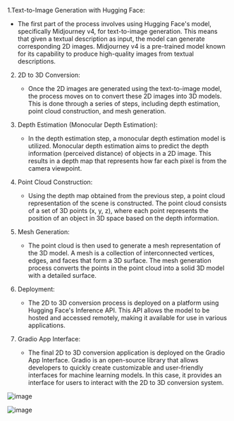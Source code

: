 1.Text-to-Image Generation with Hugging Face:
   - The first part of the process involves using Hugging Face's model, specifically Midjourney v4, for text-to-image generation. This means that given a textual description as input, the model can generate corresponding 2D images. Midjourney v4 is a pre-trained model known for its capability to produce high-quality images from textual descriptions.

2. 2D to 3D Conversion:
   - Once the 2D images are generated using the text-to-image model, the process moves on to convert these 2D images into 3D models. This is done through a series of steps, including depth estimation, point cloud construction, and mesh generation.

3. Depth Estimation (Monocular Depth Estimation):
   - In the depth estimation step, a monocular depth estimation model is utilized. Monocular depth estimation aims to predict the depth information (perceived distance) of objects in a 2D image. This results in a depth map that represents how far each pixel is from the camera viewpoint.

4. Point Cloud Construction:
   - Using the depth map obtained from the previous step, a point cloud representation of the scene is constructed. The point cloud consists of a set of 3D points (x, y, z), where each point represents the position of an object in 3D space based on the depth information.

5. Mesh Generation:
   - The point cloud is then used to generate a mesh representation of the 3D model. A mesh is a collection of interconnected vertices, edges, and faces that form a 3D surface. The mesh generation process converts the points in the point cloud into a solid 3D model with a detailed surface.

6. Deployment:
   - The 2D to 3D conversion process is deployed on a platform using Hugging Face's Inference API. This API allows the model to be hosted and accessed remotely, making it available for use in various applications.

7. Gradio App Interface:
   - The final 2D to 3D conversion application is deployed on the Gradio App Interface. Gradio is an open-source library that allows developers to quickly create customizable and user-friendly interfaces for machine learning models. In this case, it provides an interface for users to interact with the 2D to 3D conversion system.
  
![image](https://github.com/Creator-1523/Reconstruct-3D-scenes-from-2D-images/assets/84783465/c4871f9b-5867-4a71-ab81-89ea1fb619d8)


![image](https://github.com/Creator-1523/Reconstruct-3D-scenes-from-2D-images/assets/84783465/c7219c9e-6f41-4121-adae-c74a5c4ccd8e)


